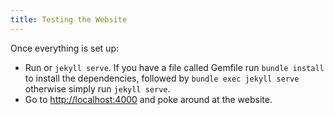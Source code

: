 ```yaml
---
title: Testing the Website
---
```


Once everything is set up:

- Run or `jekyll serve`. If you have a file called Gemfile run `bundle install` to install the dependencies, followed by `bundle exec jekyll serve` otherwise simply run `jekyll serve`.
- Go to [http://localhost:4000](http://localhost:4000) and poke around at the website.
